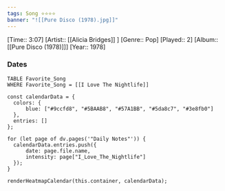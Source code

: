 ```yaml
---
tags: Song ⭐⭐⭐⭐ 
banner: "![[Pure Disco (1978).jpg]]"
---
```

[Time:: 3:07]
[Artist:: [[Alicia Bridges]] ]
[Genre:: Pop]
[Played:: 2]
[Album:: [[Pure Disco (1978)]]]
[Year:: 1978]
### Dates
````dataview
TABLE Favorite_Song
WHERE Favorite_Song = [[I Love The Nightlife]]
````

  ```dataviewjs
const calendarData = { 
	colors: { 
		blue: ["#9ccfd8", "#5BAAB8", "#57A1BB", "#5da8c7", "#3e8fb0"] 
	}, 
	entries: [] 
}; 

for (let page of dv.pages('"Daily Notes"')) { 
	calendarData.entries.push({ 
		date: page.file.name, 
		intensity: page["I_Love_The_Nightlife"]
	}); 
} 

renderHeatmapCalendar(this.container, calendarData);
```
